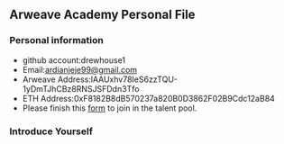 ## Arweave Academy Personal File

### Personal information

- github account:drewhouse1
- Email:ardianjeje99@gmail.com
- Arweave Address:lAAUxhv78IeS6zzTQU-1yDmTJhCBz8RNSJSFDdn3Tfo
- ETH Address:0xF8182B8dB570237a820B0D3862F02B9Cdc12aB84
- Please finish this [form](https://docs.google.com/forms/d/e/1FAIpQLSfWA5fIIcBgmRppm3jNz5vmf9Mai_QMVil-2pO4r7YKn_Zhtw/viewform?usp=sf_link) to join in the talent pool.

### Introduce Yourself
